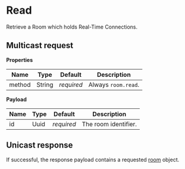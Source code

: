 # Read

Retrieve a Room which holds Real-Time Connections.



## Multicast request

**Properties**

Name             | Type   | Default    | Description
---------------- | ------ | ---------- | ------------------
method           | String | _required_ | Always `room.read`.

**Payload**

Name   | Type | Default    | Description
------ | ---- | ---------- | ------------------
id     | Uuid | _required_ | The room identifier.



## Unicast response

If successful, the response payload contains a requested [room](../room.md#properties) object.
